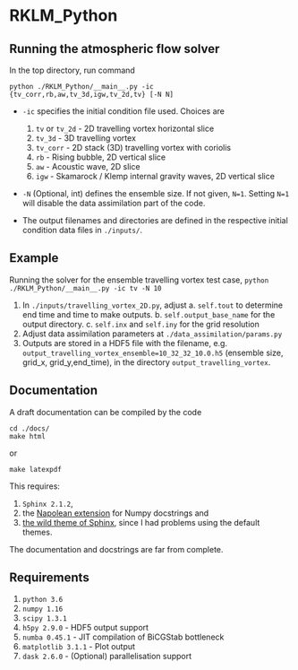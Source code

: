 # RKLM_Python

## Running the atmospheric flow solver

In the top directory, run command
```code
python ./RKLM_Python/__main__.py -ic {tv_corr,rb,aw,tv_3d,igw,tv_2d,tv} [-N N]
```

* `-ic` specifies the initial condition file used. Choices are
    1. `tv` or `tv_2d` - 2D travelling vortex horizontal slice
    2. `tv_3d` - 3D travelling vortex
    3. `tv_corr` - 2D stack (3D) travelling vortex with coriolis
    4. `rb` - Rising bubble, 2D vertical slice
    5. `aw` - Acoustic wave, 2D slice
    6. `igw` - Skamarock / Klemp internal gravity waves, 2D vertical slice

* `-N` (Optional, int) defines the ensemble size. If not given, `N=1`. Setting `N=1` will disable the data assimilation part of the code.

* The output filenames and directories are defined in the respective initial condition data files in `./inputs/`.

## Example

Running the solver for the ensemble travelling vortex test case, `python ./RKLM_Python/__main__.py -ic tv -N 10`

1. In `./inputs/travelling_vortex_2D.py`, adjust
    a. `self.tout` to determine end time and time to make outputs.
    b. `self.output_base_name` for the output directory.
    c. `self.inx` and `self.iny` for the grid resolution
2. Adjust data assimilation parameters at `./data_assimilation/params.py`
5. Outputs are stored in a HDF5 file with the filename, e.g. `output_travelling_vortex_ensemble=10_32_32_10.0.h5` (ensemble size, grid_x, grid_y,end_time), in the directory `output_travelling_vortex`.

## Documentation

A draft documentation can be compiled by the code
```code
cd ./docs/
make html
```
or
```code
make latexpdf
```

This requires:
1. `Sphinx 2.1.2`,
2. the [Napolean extension](https://www.sphinx-doc.org/en/master/usage/extensions/napoleon.html) for Numpy docstrings and
3. [the wild theme of Sphinx](https://pypi.org/project/wild_sphinx_theme/), since I had problems using the default themes.

The documentation and docstrings are far from complete.

## Requirements

1. `python 3.6`
2. `numpy 1.16`
3. `scipy 1.3.1`
4. `h5py 2.9.0` - HDF5 output support
5. `numba 0.45.1` - JIT compilation of BiCGStab bottleneck
6. `matplotlib 3.1.1` - Plot output
7. `dask 2.6.0` - (Optional) parallelisation support




